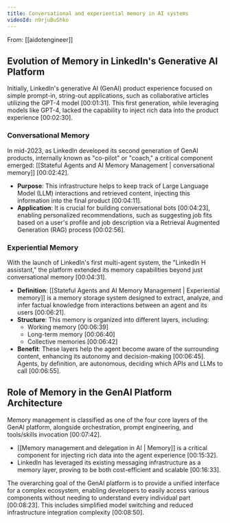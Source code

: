 ```yaml
---
title: Conversational and experiential memory in AI systems
videoId: n9rjuBuShko
---
```


From: [[aidotengineer]] <br/> 

## Evolution of Memory in LinkedIn's Generative AI Platform

Initially, LinkedIn's generative AI (GenAI) product experience focused on simple prompt-in, string-out applications, such as collaborative articles utilizing the GPT-4 model <a class="yt-timestamp" data-t="00:01:31">[00:01:31]</a>. This first generation, while leveraging models like GPT-4, lacked the capability to inject rich data into the product experience <a class="yt-timestamp" data-t="00:02:30">[00:02:30]</a>.

### Conversational Memory

In mid-2023, as LinkedIn developed its second generation of GenAI products, internally known as "co-pilot" or "coach," a critical component emerged: [[Stateful Agents and AI Memory Management | conversational memory]] <a class="yt-timestamp" data-t="00:02:42">[00:02:42]</a>.
*   **Purpose**: This infrastructure helps to keep track of Large Language Model (LLM) interactions and retrieved content, injecting this information into the final product <a class="yt-timestamp" data-t="00:04:11">[00:04:11]</a>.
*   **Application**: It is crucial for building conversational bots <a class="yt-timestamp" data-t="00:04:23">[00:04:23]</a>, enabling personalized recommendations, such as suggesting job fits based on a user's profile and job description via a Retrieval Augmented Generation (RAG) process <a class="yt-timestamp" data-t="00:02:56">[00:02:56]</a>.

### Experiential Memory

With the launch of LinkedIn's first multi-agent system, the "LinkedIn H assistant," the platform extended its memory capabilities beyond just conversational memory <a class="yt-timestamp" data-t="00:04:31">[00:04:31]</a>.
*   **Definition**: [[Stateful Agents and AI Memory Management | Experiential memory]] is a memory storage system designed to extract, analyze, and infer factual knowledge from interactions between an agent and its users <a class="yt-timestamp" data-t="00:06:21">[00:06:21]</a>.
*   **Structure**: This memory is organized into different layers, including:
    *   Working memory <a class="yt-timestamp" data-t="00:06:39">[00:06:39]</a>
    *   Long-term memory <a class="yt-timestamp" data-t="00:06:40">[00:06:40]</a>
    *   Collective memories <a class="yt-timestamp" data-t="00:06:42">[00:06:42]</a>
*   **Benefit**: These layers help the agent become aware of the surrounding content, enhancing its autonomy and decision-making <a class="yt-timestamp" data-t="00:06:45">[00:06:45]</a>. Agents, by definition, are autonomous, deciding which APIs and LLMs to call <a class="yt-timestamp" data-t="00:06:55">[00:06:55]</a>.

## Role of Memory in the GenAI Platform Architecture

Memory management is classified as one of the four core layers of the GenAI platform, alongside orchestration, prompt engineering, and tools/skills invocation <a class="yt-timestamp" data-t="00:07:42">[00:07:42]</a>.
*   [[Memory management and delegation in AI | Memory]] is a critical component for injecting rich data into the agent experience <a class="yt-timestamp" data-t="00:15:32">[00:15:32]</a>.
*   LinkedIn has leveraged its existing messaging infrastructure as a memory layer, proving to be both cost-efficient and scalable <a class="yt-timestamp" data-t="00:16:33">[00:16:33]</a>.

The overarching goal of the GenAI platform is to provide a unified interface for a complex ecosystem, enabling developers to easily access various components without needing to understand every individual part <a class="yt-timestamp" data-t="00:08:23">[00:08:23]</a>. This includes simplified model switching and reduced infrastructure integration complexity <a class="yt-timestamp" data-t="00:08:50">[00:08:50]</a>.